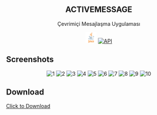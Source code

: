 <h2 align="center">ACTIVEMESSAGE</h2>
<p align="center">  
Çevrimiçi Mesajlaşma Uygulaması<br>
 <p align="center">
 <img  alt="Java" width="30px" src="https://raw.githubusercontent.com/github/explore/80688e429a7d4ef2fca1e82350fe8e3517d3494d/topics/java/java.png" />
 <a href="https://android-arsenal.com/api?level=23"><img alt="API" src="https://img.shields.io/badge/API-23%2B-brightgreen.svg?style=flat"/></a>
  </p>
  
  ## Screenshots
<p align="center">
  <img  alt="1" width="200px" src="https://user-images.githubusercontent.com/49868097/185794711-c8f1f431-b349-44be-a994-edca152e2b31.png"/>
  <img  alt="2" width="200px"  src="https://user-images.githubusercontent.com/49868097/185794769-cb37158e-9b17-452e-ad8f-ff648dbf529f.png"/>
  <img  alt="3" width="200px"  src="https://user-images.githubusercontent.com/49868097/185794800-c70f5c4d-14b7-46c6-8f21-52816df2caa1.png"/>
  <img  alt="4" width="200px"  src="https://user-images.githubusercontent.com/49868097/185794803-d8d21b9f-3c99-4de5-8e94-bc1068324617.png"/>
  <img  alt="5" width="200px"  src="https://user-images.githubusercontent.com/49868097/185794811-3aad59de-8531-4a06-be3a-cd45249c3f9d.png"/>
  <img  alt="6" width="200px"  src="https://user-images.githubusercontent.com/49868097/185794814-39c3d861-9fd1-4992-8c86-2a8401058071.png"/>
  <img  alt="7" width="200px"  src="https://user-images.githubusercontent.com/49868097/185794818-d8b54761-44fb-4e9c-94e4-aa8dd7c591f0.png"/>
  <img  alt="8" width="200px"  src="https://user-images.githubusercontent.com/49868097/185794822-7a22482e-d5dc-4185-9562-7c70b858de9f.png"/>
  <img  alt="9" width="200px"  src="https://user-images.githubusercontent.com/49868097/185794987-d6120cb2-e38a-4687-b8f3-f87dac66e6be.png"/>
  <img  alt="10" width="200px"  src="https://user-images.githubusercontent.com/49868097/185795083-243139e7-1ab1-4bd2-8431-c909a3b748ab.png"/>
 </p>
<h2 align="left">Download</h2>
<p align="left">  
<a href="https://easyupload.io/xh4kkl" download>Click to Download</a><br>



</br>


